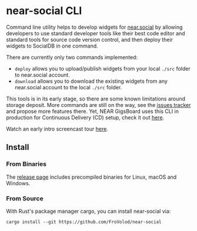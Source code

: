 # near-social CLI

Command line utility helps to develop widgets for [near.social](https://near.social) by allowing developers to use standard developer tools like their best code editor and standard tools for source code version control, and then deploy their widgets to SocialDB in one command.

There are currently only two commands implemented:
* `deploy` allows you to upload/publish widgets from your local `./src` folder to near.social account.
* `download` allows you to download the existing widgets from any near.social account to the local `./src` folder.

This tools is in its early stage, so there are some known limitations around storage deposit.
More commands are still on the way, see the [issues tracker](https://github.com/FroVolod/near-social/issues) and propose more features there.
Yet, NEAR GigsBoard uses this CLI in production for Continuous Delivery (CD) setup, check it out [here](https://github.com/near/devgigsboard-widgets/blob/69fb12cf2fb62d14db6911661bac77cdc969a8b4/.github/workflows/release.yml).

Watch an early intro screencast tour [here](https://www.loom.com/share/8b6c3509eb61498b8bffbe65a625616d).

## Install

### From Binaries

The [release page](https://github.com/FroVolod/near-social/releases) includes precompiled binaries for Linux, macOS and Windows. 

### From Source

With Rust's package manager cargo, you can install near-social via:

```
cargo install --git https://github.com/FroVolod/near-social
```

